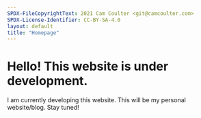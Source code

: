 ```yaml
---
SPDX-FileCopyrightText: 2021 Cam Coulter <git@camcoulter.com>
SPDX-License-Identifier: CC-BY-SA-4.0
layout: default
title: "Homepage"
---
```


# Hello! This website is under development.

I am currently developing this website. This will be my personal website/blog. Stay tuned!
